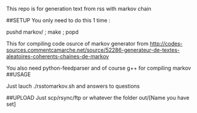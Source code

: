 This repo is for generation text from rss with markov chain

##SETUP
You only need to do this 1 time :

pushd markov/ ; make ; popd

This for compiling code osurce of markov generator from http://codes-sources.commentcamarche.net/source/52286-generateur-de-textes-aleatoires-coherents-chaines-de-markov

You also need python-feedparser and of course g++ for compiling markov
##USAGE

Just lauch ./rsstomarkov.sh and answers to questions


##UPLOAD
Just scp/rsync/ftp or whatever the folder out/[Name you have set]
